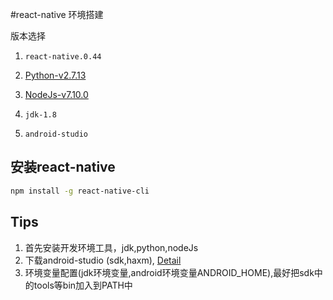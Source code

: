 #react-native 环境搭建

版本选择
1. `react-native.0.44`
2. [Python-v2.7.13](https://www.python.org/ftp/python/2.7.13/python-2.7.13.msi)
3. [NodeJs-v7.10.0](https://nodejs.org/dist/v7.10.0/node-v7.10.0-x64.msi)

4. `jdk-1.8`
5. `android-studio`


## 安装react-native

```bash
npm install -g react-native-cli
```

## Tips

1. 首先安装开发环境工具，jdk,python,nodeJs
2. 下载android-studio (sdk,haxm), [Detail](https://facebook.github.io/react-native/docs/getting-started.html)
3. 环境变量配置(jdk环境变量,android环境变量ANDROID_HOME),最好把sdk中的tools等bin加入到PATH中